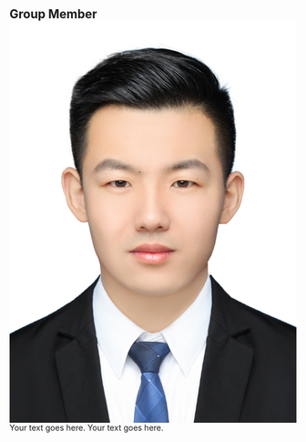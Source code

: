 <h1 id="members"></h1>

<h2 style="margin: 30px 0px -15px;">Group Member<temp style="font-size:15px;"></temp></h2>

<p>
  <img src="./assets/img/Jia.png" alt="Description" style="display: inline-block; vertical-align: middle;">
  Your text goes here.
  Your text goes here.
</p>






<!-- <div class="members">

<ol class="personal">

{% for link in site.data.members.main %}

<li>
<div class="member-row">
  <div class="col-sm-3 abbr" style="position: relative;padding-right: 15px;padding-left: 15px;">
    <img src="{{ link.image }}" class="teaser img-fluid z-depth-1" style="width=100;height=40%">
</div>
  <div class="col-sm-9" style="position: relative;padding-right: 15px;padding-left: 20px;">
      <div class="name"><a href="{{ link.googlescholar }}">{{ link.name }}</a></div>
      <div class="BE">{{ link.BE }}</div>
      <div class="MS">{{ link.MS }}</div>
      <div class="ResearchInterests">{{ link.ResearchInterests }}</div>
  </div>
</div>
</li>

<br>

{% endfor %}  -->

